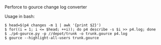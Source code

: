 Perforce to gource change log converter

Usage in bash:

```
$ head=$(p4 changes -m 1 | awk '{print $2}')
$ for((i = 1; i <= $head; ++i)); do p4 describe -s $i >> p4.log; done
$ ./p4-gource.py -p //depot/trunk -o trunk.gource p4.log
$ gource --highlight-all-users trunk.gource
```
